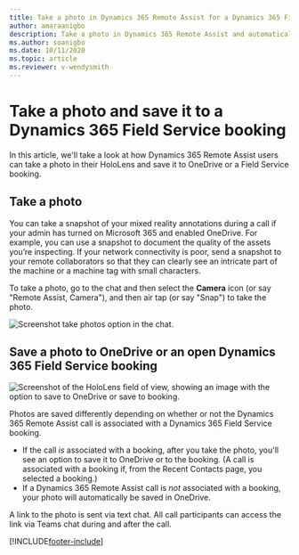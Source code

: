 ```yaml
---
title: Take a photo in Dynamics 365 Remote Assist for a Dynamics 365 Field Service booking  
author: amaraanigbo
description: Take a photo in Dynamics 365 Remote Assist and automatically save it to OneDrive to a Dynamics 365 Field Service booking 
ms.author: soanigbo
ms.date: 10/11/2020
ms.topic: article
ms.reviewer: v-wendysmith
---
```


# Take a photo and save it to a Dynamics 365 Field Service booking

In this article, we'll take a look at how Dynamics 365 Remote Assist users can take a photo in their HoloLens and save it to OneDrive or a Field Service booking.

## Take a photo

You can take a snapshot of your mixed reality annotations during a call if your admin has turned on Microsoft 365 and enabled OneDrive. For example, you can use a snapshot to document the quality of the assets you’re inspecting. If your network connectivity is poor, send a snapshot to your remote collaborators so that they can clearly see an intricate part of the machine or a machine tag with small characters. 

To take a photo, go to the chat and then select the **Camera** icon (or say "Remote Assist, Camera"), and then air tap (or say "Snap") to take the photo.

![Screenshot take photos option in the chat.](media/take-photos-in-chat.png)

## Save a photo to OneDrive or an open Dynamics 365 Field Service booking

![Screenshot of the HoloLens field of view, showing an image with the option to save to OneDrive or save to booking.](media/remote-assist-field-service-save-image-HL.png)

Photos are saved differently depending on whether or not the Dynamics 365 Remote Assist call is associated with a Dynamics 365 Field Service booking.

- If the call *is* associated with a booking, after you take the photo, you'll see an option to save it to OneDrive or to the booking. (A call is associated with a booking if, from the Recent Contacts page, you selected a booking.)
- If a Dynamics 365 Remote Assist call is *not* associated with a booking, your photo will automatically be saved in OneDrive.

A link to the photo is sent via text chat. All call participants can access the link via Teams chat during and after the call.


[!INCLUDE[footer-include](../includes/footer-banner.md)]
